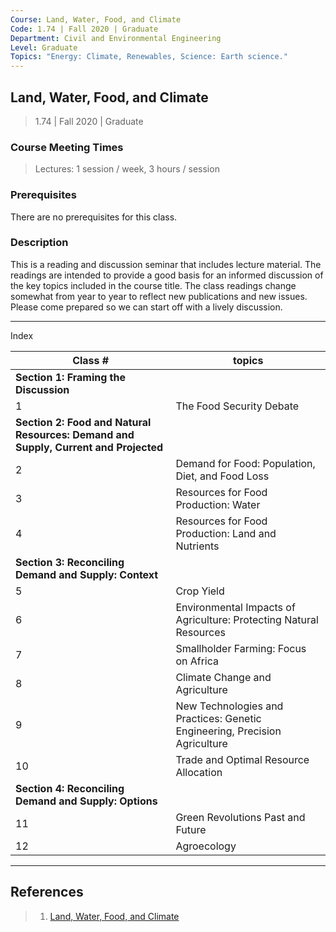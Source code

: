 ```yaml
---
Course: Land, Water, Food, and Climate
Code: 1.74 | Fall 2020 | Graduate
Department: Civil and Environmental Engineering
Level: Graduate
Topics: "Energy: Climate, Renewables, Science: Earth science."
---
```

## Land, Water, Food, and Climate

> 1.74 | Fall 2020 | Graduate
### Course Meeting Times

> Lectures: 1 session / week, 3 hours / session

### Prerequisites

There are no prerequisites for this class.

### Description

This is a reading and discussion seminar that includes lecture material. The readings are intended to provide a good basis for an informed discussion of the key topics included in the course title. The class readings change somewhat from year to year to reflect new publications and new issues. Please come prepared so we can start off with a lively discussion.

---
Index

|Class #|topics|
|---|---|
|**Section 1: Framing the Discussion**|   |
|1|The Food Security Debate|
|**Section 2: Food and Natural Resources: Demand and Supply, Current and Projected**|   |
|2|Demand for Food: Population, Diet, and Food Loss|
|3|Resources for Food Production: Water|
|4|Resources for Food Production: Land and Nutrients|
|**Section 3: Reconciling Demand and Supply: Context**|   |
|5|Crop Yield|
|6|Environmental Impacts of Agriculture: Protecting Natural Resources|
|7|Smallholder Farming: Focus on Africa|
|8|Climate Change and Agriculture|
|9|New Technologies and Practices: Genetic Engineering, Precision Agriculture|
|10|Trade and Optimal Resource Allocation|
|**Section 4: Reconciling Demand and Supply: Options**|   |
|11|Green Revolutions Past and Future|
|12|Agroecology|

---
## References

>1. [Land, Water, Food, and Climate](https://ocw.mit.edu/courses/1-74-land-water-food-and-climate-fall-2020/pages/framing-the-discussion/class-1-the-food-security-debate/)
